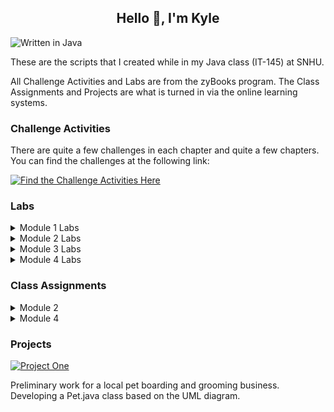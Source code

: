 ## <div align="center" style="border:none;">Hello 👋, I'm Kyle</div>

![Written in Java](https://img.shields.io/badge/Written%20in%20Java-%23ED8B00.svg?style=for-the-badge&logo=java&logoColor=white)

These are the scripts that I created while in my Java class (IT-145) at SNHU.

All Challenge Activities and Labs are from the zyBooks program. The Class Assignments and Projects are what is turned in via the online learning systems.

### Challenge Activities

There are quite a few challenges in each chapter and quite a few chapters. You can find the challenges at the following link:

[![Find the Challenge Activities Here](https://img.shields.io/badge/Challenge%20Activities-%23ED8B00.svg?style=for-the-badge&logo=java&logoColor=white)](https://github.com/kylereddoch/IT145-Java/tree/main/Challenge%20Activites)

### Labs

<details>
<summary>Module 1 Labs</summary>

**Lab 1.37**
\
Asks the user for an integer. Then outputs the users input, then outputs it squared, then cubed. Asks the user for another integer and takes both integers and finds the sum and product. Outputs the sum and product.

**Lab 1.38**
\
Asks the user for an integer, double, character, and string. Outputs the inputs in the following order: integer, double, character, string. Then outputs the inputs in the following order: string, character, double, integer. Then casts the double to an integer and outputs the integer.
</details>

<details>
<summary>Module 2 Labs</summary>

**Lab 2.17**
\
Write a method drivingCost() with input parameters milesPerGallon, dollarsPerGallon, and milesDriven that returns the dollar cost to drive those miles. Define that method in a program whose inputs are the car's miles per gallon and the price of gas in dollars per gallon (both doubles). Output the gas cost for 10 miles, 50 miles, and 400 miles, by calling your drivingCost() method three times.
</details>

<details>
<summary>Module 3 Labs</summary>

**Lab 3.35**
\
This program outputs a downwards facing arrow composed of a rectangle and a right triangle. The arrow dimensions are defined by user specified arrow base height, arrow base width, and arrow head width.

**Lab 3.36**
\
Given a line of text as input, output the number of characters excluding spaces, periods, exclamation points, or commas.
</details>

<details>
<summary>Module 4 Labs</summary>

**Lab 4.5**
\
Prompt the user to enter five numbers, being five people's weights. Store the numbers in an array of doubles. Output the array's numbers on one line, each number followed by one space. Also output the total weight, by summing the array's elements. Also output the average of the array's elements. Also output the max array element.
</details>

### Class Assignments

<details>
<summary>Module 2</summary>
We implemented either the Dog.java class or the Cat.java class based on the specifications in the UML Class diagram.

I wrote both the Dog.java class and the Cat.java class for a reference for anyone who may need to use the classes.

**Note:** Both the Dog.java class and the Cat.java class are in the PetBAG package folder as they are part of the PetBAG project later in the class.

[![Dog.java class](https://img.shields.io/badge/Dog.java-%23ED8B00.svg?style=for-the-badge&logo=java&logoColor=white)](https://github.com/kylereddoch/IT145-Java/blob/main/PetBAG/Dog.java)

[![Cat.java class](https://img.shields.io/badge/Cat.java-%23ED8B00.svg?style=for-the-badge&logo=java&logoColor=white)](https://github.com/kylereddoch/IT145-Java/blob/main/PetBAG/Cat.java)
</details>

<details>
<summary>Module 4</summary>
Created the Pet.java class based on the UML Class diagram.

<br>

[![Pet.java class](https://img.shields.io/badge/Pet.java-%23ED8B00.svg?style=for-the-badge&logo=java&logoColor=white)](https://github.com/kylereddoch/IT145-Java/blob/main/PetBAG/Pet.java)
</details>

### Projects

[![Project One](https://img.shields.io/badge/Project%20One-%23ED8B00.svg?style=for-the-badge&logo=java&logoColor=white)](https://github.com/kylereddoch/IT145-Java/blob/main/PetBAG/)

Preliminary work for a local pet boarding and grooming business. Developing a Pet.java class based on the UML diagram.